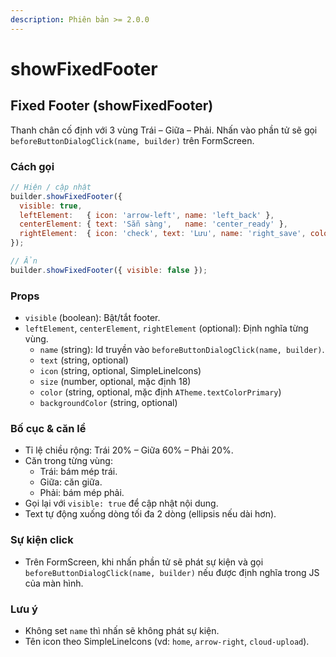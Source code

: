 ```yaml
---
description: Phiên bản >= 2.0.0
---
```


# showFixedFooter

## Fixed Footer (showFixedFooter) <a href="#fixed-footer-showfixedfooter" id="fixed-footer-showfixedfooter"></a>

Thanh chân cố định với 3 vùng Trái – Giữa – Phải. Nhấn vào phần tử sẽ gọi `beforeButtonDialogClick(name, builder)` trên FormScreen.

### Cách gọi <a href="#c-c3-a1ch-g-e1-bb-8di" id="c-c3-a1ch-g-e1-bb-8di"></a>

```js
// Hiện / cập nhật
builder.showFixedFooter({
  visible: true,
  leftElement:   { icon: 'arrow-left', name: 'left_back' },
  centerElement: { text: 'Sẵn sàng',   name: 'center_ready' },
  rightElement:  { icon: 'check', text: 'Lưu', name: 'right_save', color: '#10b981' },
});

// Ẩn
builder.showFixedFooter({ visible: false });
```

### Props <a href="#props" id="props"></a>

* `visible` (boolean): Bật/tắt footer.
* `leftElement`, `centerElement`, `rightElement` (optional): Định nghĩa từng vùng.
  * `name` (string): Id truyền vào `beforeButtonDialogClick(name, builder)`.
  * `text` (string, optional)
  * `icon` (string, optional, SimpleLineIcons)
  * `size` (number, optional, mặc định 18)
  * `color` (string, optional, mặc định `ATheme.textColorPrimary`)
  * `backgroundColor` (string, optional)

### Bố cục & căn lề <a href="#b-e1-bb-91-c-e1-bb-a5c-c-c4-83n-l-e1-bb-81" id="b-e1-bb-91-c-e1-bb-a5c-c-c4-83n-l-e1-bb-81"></a>

* Tỉ lệ chiều rộng: Trái 20% – Giữa 60% – Phải 20%.
* Căn trong từng vùng:
  * Trái: bám mép trái.
  * Giữa: căn giữa.
  * Phải: bám mép phải.
* Gọi lại với `visible: true` để cập nhật nội dung.
* Text tự động xuống dòng tối đa 2 dòng (ellipsis nếu dài hơn).

### Sự kiện click <a href="#s-e1-bb-b1-ki-e1-bb-87n-click" id="s-e1-bb-b1-ki-e1-bb-87n-click"></a>

* Trên FormScreen, khi nhấn phần tử sẽ phát sự kiện và gọi `beforeButtonDialogClick(name, builder)` nếu được định nghĩa trong JS của màn hình.

### Lưu ý <a href="#l-c6-b0u-c3-bd" id="l-c6-b0u-c3-bd"></a>

* Không set `name` thì nhấn sẽ không phát sự kiện.
* Tên icon theo SimpleLineIcons (vd: `home`, `arrow-right`, `cloud-upload`).
